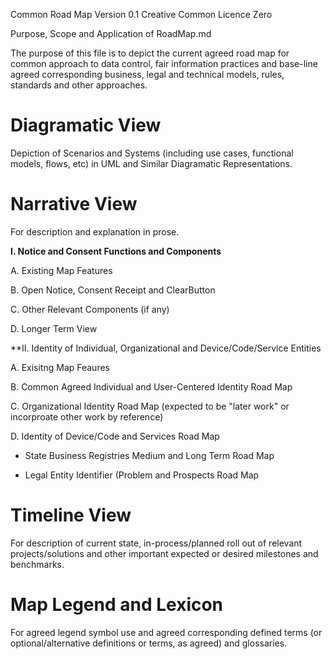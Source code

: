 Common Road Map Version 0.1
Creative Common Licence Zero

Purpose, Scope and Application of RoadMap.md

The purpose of this file is to depict the current agreed road map for common approach to data control, fair information practices and base-line agreed corresponding business, legal and technical models, rules, standards and other approaches.  

# Diagramatic View

Depiction of Scenarios and Systems (including use cases, functional models, flows, etc) in UML and Similar Diagramatic Representations.

# Narrative View

For description and explanation in prose.

**I. Notice and Consent Functions and Components**

A. Existing Map Features

B. Open Notice, Consent Receipt and ClearButton

C. Other Relevant Components (if any)

D. Longer Term View 

**II. Identity of Individual, Organizational and Device/Code/Service Entities

A. Exisitng Map Feaures

B. Common Agreed Individual and User-Centered Identity Road Map

C. Organizational Identity Road Map (expected to be "later work" or incorproate other work by reference)

D. Identity of Device/Code and Services Road Map

* State Business Registries Medium and Long Term Road Map

* Legal Entity Identifier (Problem and Prospects Road Map 

# Timeline View

For description of current state, in-process/planned roll out of relevant projects/solutions and other important expected or desired milestones and benchmarks. 

# Map Legend and Lexicon 

For agreed legend symbol use and agreed corresponding defined terms (or optional/alternative definitions or terms, as agreed) and glossaries.  
